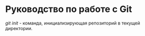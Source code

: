 # Руководство по работе с Git

*git init* - команда, инициализирующая репозиторий в текущей директории.